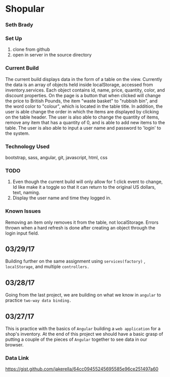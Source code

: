 # Shopular
### Seth Brady

### Set Up
1. clone from github
2. open in server in the source directory


### Current Build
The current build displays data in the form of a table on the view. Currently the data
is an array of objects held inside localStorage, accessed from inventory.services.
Each object contains id, name, price, quantity, color, and discount properties. On the page is a button
that when clicked will change the price to British Pounds, the item "waste basket"
to "rubbish bin", and the word color to "colour", which is located in the
table title. In addition, the user is able change the order in which the items are
displayed by clicking on the table header. The user is also able to change the quantity of items, remove any item that has a quantity of 0, and is able to add new items to the table. The user is also able to input
a user name and password to 'login' to the system.

### Technology Used
bootstrap, sass, angular, git, javascript, html, css

### TODO
1. Even though the current build will only allow for 1 click event to change, Id like
make it a toggle so that it can return to the original US dollars, text, naming.
2. Display the user name and time they logged in.

### Known Issues
Removing an item only removes it from the table, not localStorage.
Errors thrown when a hard refresh is done after creating an object through the
login input field.

## 03/29/17
Building further on the same assignment using ``services(factory)`` , ``localStorage``,
and multiple ``controllers.``

## 03/28/17
Going from the last project, we are building on what we know in ``angular`` to practice ``two-way
data binding.``

## 03/27/17
This is practice with the basics of ``Angular`` building a ``web application``
for a shop's inventory. At the end of this project we should have a basic
grasp of putting a couple of the pieces of ``Angular`` together to see data in
our browser.




### Data Link
https://gist.github.com/jakerella/64cc09455245695585e96ce251497a60
